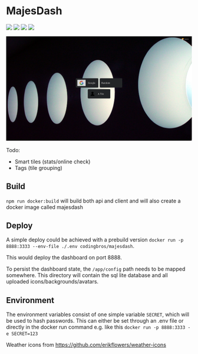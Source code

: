 # MajesDash

<p>
  <img src="https://img.shields.io/docker/v/codingbros/majesdash.svg">
  <img src="https://img.shields.io/docker/image-size/codingbros/majesdash.svg">
  <img src="https://img.shields.io/docker/pulls/codingbros/majesdash.svg">
  <a href="https://github.com/majesnix/majesdash/actions/workflows/main.yml">
    <img src="https://github.com/majesnix/majesdash/actions/workflows/main.yml/badge.svg">
  </a>
</p>

![demo](./.github/demo.png)


Todo:

- Smart tiles (stats/online check)
- Tags (tile grouping)

## Build

`npm run docker:build` will build both api and client and will also create a docker image called majesdash

## Deploy

A simple deploy could be achieved with a prebuild version `docker run -p 8888:3333 --env-file ./.env codingbros/majesdash`.

This would deploy the dashboard on port 8888.

To persist the dashboard state, the `/app/config` path needs to be mapped somewhere. This directory will contain the sql lite database and all uploaded icons/backgrounds/avatars.

## Environment

The environment variables consist of one simple variable `SECRET`, which will be used to hash passwords. This can either be set through an .env file or directly in the docker run command e.g. like this `docker run -p 8888:3333 -e SECRET=123`

Weather icons from <https://github.com/erikflowers/weather-icons>
